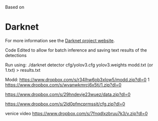 Based on 
# Darknet 

For more information see the [Darknet project website](http://pjreddie.com/darknet).


Code Edited to allow for batch inference and saving text results of the detections

Run using:
./darknet detector cfg/yolov3.cfg yolov3.weights modd.txt  (or 1.txt) > results.txt

Modd:
https://www.dropbox.com/s/r34lhw6ob3xlow5/modd.zip?dl=0
1 
https://www.dropbox.com/s/wvanwkmrcj6x5tj/1.zip?dl=0


https://www.dropbox.com/s/29hndevje23wuez/data.zip?dl=0


https://www.dropbox.com/s/2ld0pfmcprmssit/cfg.zip?dl=0

venice video
https://www.dropbox.com/s/7fnqdlxzbruu7k3/v.zip?dl=0
